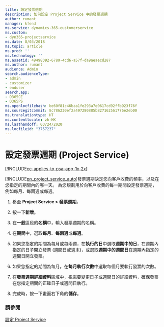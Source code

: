 ```yaml
---
title: 設定發票週期
description: 如何設定 Project Service 中的發票週期
author: rumant
manager: kfend
ms.service: dynamics-365-customerservice
ms.custom:
- dyn365-projectservice
ms.date: 8/03/2018
ms.topic: article
ms.prod: ''
ms.technology: ''
ms.assetid: 49498392-6780-4cd6-a57f-da9aeaecd287
ms.author: rumant
audience: Admin
search.audienceType:
- admin
- customizer
- enduser
search.app:
- D365CE
- D365PS
ms.openlocfilehash: be60f81c46baa1fe293a7e0617cd92ffb923f76f
ms.sourcegitcommit: 8c786230ef2a497280885b827162561776e2eb00
ms.translationtype: HT
ms.contentlocale: zh-HK
ms.lasthandoff: 03/24/2020
ms.locfileid: "3757237"
---
```

# <a name="set-up-invoice-frequencies-project-service"></a>設定發票週期 (Project Service)

[!INCLUDE[cc-applies-to-psa-app-1x-2x](../includes/cc-applies-to-psa-app-1x-2x.md)]

[!INCLUDE[pn_project_service_auto](../includes/pn-project-service-auto.md)]發票週期決定您向客戶收費的頻率，以及在您指定的期間內的哪一天。 為您規劃用於向客戶收費的每一期間設定發票週期，例如每月、每兩週或每週。  
  
1.  移至 **Project Service > 發票週期**。  
  
2.  按一下**新增**。  
  
3.  在**一般**區段的**名稱**中，輸入發票週期的名稱。  
  
4.  在**期間**中，選取**每月**、**每兩週**或**每週**。  
  
5.  如果您指定的期間為每月或每兩週，在**執行的日**中選取**週期中的日**，在週期內指定的日子開立發票 (週間日或週末)，或選取**週期中的週間日**在週期內指定的週間日開立發票。  
  
6.  如果您指定的期間為每月，在**每月執行次數**中選取每個月要執行發票的次數。  
  
7.  在**發票週期詳細資料**區域中，視需要變更日子或週間日的詳細資料，確保發票在您指定期間的正確日子或週間日執行。  
  
8.  完成時，按一下畫面右下角的**儲存**。  
  
### <a name="see-also"></a>請參閱  
 [設定 Project Service](../project-service/configure.md)
